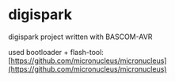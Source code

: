 # digispark
digispark project written with BASCOM-AVR

used bootloader + flash-tool: [https://github.com/micronucleus/micronucleus](https://github.com/micronucleus/micronucleus)
